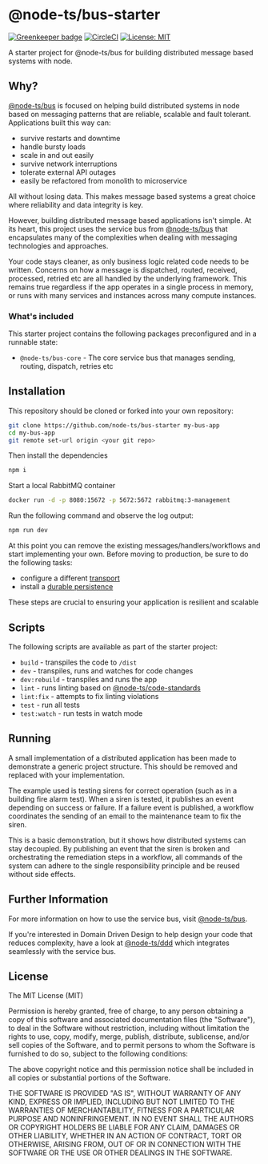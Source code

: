 # @node-ts/bus-starter

[![Greenkeeper badge](https://badges.greenkeeper.io/node-ts/bus-starter.svg)](https://greenkeeper.io/) [![CircleCI](https://circleci.com/gh/node-ts/bus-starter/tree/master.svg?style=svg)](https://circleci.com/gh/node-ts/bus-starter/tree/master) [![License: MIT](https://img.shields.io/badge/License-MIT-green.svg)](https://opensource.org/licenses/MIT)

A starter project for @node-ts/bus for building distributed message based systems with node.

## Why?

[@node-ts/bus](https://node-ts.gitbook.io/bus/) is focused on helping build distributed systems in node based on messaging patterns that are reliable, scalable and fault tolerant. Applications built this way can:

* survive restarts and downtime
* handle bursty loads
* scale in and out easily
* survive network interruptions
* tolerate external API outages
* easily be refactored from monolith to microservice

All without losing data. This makes message based systems a great choice where reliability and data integrity is key.

However, building distributed message based applications isn't simple. At its heart, this project uses the service bus from [@node-ts/bus](https://node-ts.gitbook.io/bus/) that encapsulates many of the complexities when dealing with messaging technologies and approaches.

Your code stays cleaner, as only business logic related code needs to be written. Concerns on how a message is dispatched, routed, received, processed, retried etc are all handled by the underlying framework. This remains true regardless if the app operates in a single process in memory, or runs with many services and instances across many compute instances.

### What's included

This starter project contains the following packages preconfigured and in a runnable state:

* `@node-ts/bus-core` - The core service bus that manages sending, routing, dispatch, retries etc
## Installation

This repository should be cloned or forked into your own repository:

```bash
git clone https://github.com/node-ts/bus-starter my-bus-app
cd my-bus-app
git remote set-url origin <your git repo>
```

Then install the dependencies
```bash
npm i
```

Start a local RabbitMQ container
```bash
docker run -d -p 8080:15672 -p 5672:5672 rabbitmq:3-management
```

Run the following command and observe the log output:
```bash
npm run dev
```

At this point you can remove the existing messages/handlers/workflows and start implementing your own. Before moving to production, be sure to do the following tasks:

* configure a different [transport](hhttps://node-ts.gitbook.io/bus/reference/transports)
* install a [durable persistence](https://node-ts.gitbook.io/bus/reference/persistence)

These steps are crucial to ensuring your application is resilient and scalable

## Scripts

The following scripts are available as part of the starter project:

* `build` - transpiles the code to `/dist`
* `dev` - transpiles, runs and watches for code changes
* `dev:rebuild` - transpiles and runs the app
* `lint` - runs linting based on [@node-ts/code-standards](https://github.com/node-ts/code-standards)
* `lint:fix` - attempts to fix linting violations
* `test` - run all tests
* `test:watch` - run tests in watch mode

## Running

A small implementation of a distributed application has been made to demonstrate a generic project structure. This should be removed and replaced with your implementation.

The example used is testing sirens for correct operation (such as in a building fire alarm test). When a siren is tested, it publishes an event depending on success or failure. If a failure event is published, a workflow coordinates the sending of an email to the maintenance team to fix the siren.

This is a basic demonstration, but it shows how distributed systems can stay decoupled. By publishing an event that the siren is broken and orchestrating the remediation steps in a workflow, all commands of the system can adhere to the single responsibility principle and be reused without side effects.

## Further Information

For more information on how to use the service bus, visit [@node-ts/bus](https://node-ts.gitbook.io/bus/).

If you're interested in Domain Driven Design to help design your code that reduces complexity, have a look at [@node-ts/ddd](https://github.com/node-ts/ddd) which integrates seamlessly with the service bus.

## License

The MIT License (MIT)

Permission is hereby granted, free of charge, to any person obtaining a copy of this software and associated documentation files (the "Software"), to deal in the Software without restriction, including without limitation the rights to use, copy, modify, merge, publish, distribute, sublicense, and/or sell copies of the Software, and to permit persons to whom the Software is furnished to do so, subject to the following conditions:

The above copyright notice and this permission notice shall be included in all copies or substantial portions of the Software.

THE SOFTWARE IS PROVIDED "AS IS", WITHOUT WARRANTY OF ANY KIND, EXPRESS OR IMPLIED, INCLUDING BUT NOT LIMITED TO THE WARRANTIES OF MERCHANTABILITY, FITNESS FOR A PARTICULAR PURPOSE AND NONINFRINGEMENT. IN NO EVENT SHALL THE AUTHORS OR COPYRIGHT HOLDERS BE LIABLE FOR ANY CLAIM, DAMAGES OR OTHER LIABILITY, WHETHER IN AN ACTION OF CONTRACT, TORT OR OTHERWISE, ARISING FROM, OUT OF OR IN CONNECTION WITH THE SOFTWARE OR THE USE OR OTHER DEALINGS IN THE SOFTWARE.
